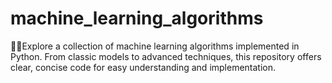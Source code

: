 # machine_learning_algorithms
👩‍💻Explore a collection of machine learning algorithms implemented in Python. From classic models to advanced techniques, this repository offers clear, concise code for easy understanding and implementation. 
